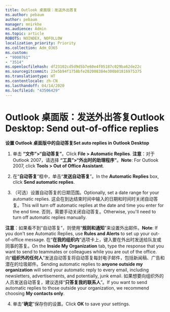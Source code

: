 ```yaml
---
title: Outlook 桌面版：发送外出答复
ms.author: pebaum
author: pebaum
manager: mnirkhe
ms.audience: Admin
ms.topic: article
ROBOTS: NOINDEX, NOFOLLOW
localization_priority: Priority
ms.collection: Adm_O365
ms.custom:
- "9000761"
- "3514"
ms.openlocfilehash: df23102cd5d9d5b7e60e4f05187c029ba62de22c
ms.sourcegitcommit: 23e5b94f1758bfe202008384e300b81816975375
ms.translationtype: HT
ms.contentlocale: zh-CN
ms.lasthandoff: 04/14/2020
ms.locfileid: "43506429"
---
```

# <a name="outlook-desktop-send-out-of-office-replies"></a><span data-ttu-id="8e76a-102">Outlook 桌面版：发送外出答复</span><span class="sxs-lookup"><span data-stu-id="8e76a-102">Outlook Desktop: Send out-of-office replies</span></span>

<span data-ttu-id="8e76a-103">**设置 Outlook 桌面版中的自动答复**</span><span class="sxs-lookup"><span data-stu-id="8e76a-103">**Set auto replies in Outlook Desktop**</span></span>

1. <span data-ttu-id="8e76a-104">单击 **“文件”>“自动答复”**。</span><span class="sxs-lookup"><span data-stu-id="8e76a-104">Click **File > Automatic Replies**.</span></span> <span data-ttu-id="8e76a-105">**注意**：对于 Outlook 2007，请选择 **“工具”>“外出时的助理程序”**。</span><span class="sxs-lookup"><span data-stu-id="8e76a-105">**Note**: For Outlook 2007, click **Tools > Out of Office Assistant**.</span></span>

2. <span data-ttu-id="8e76a-106">在“**自动答复**”框中，单击“**发送自动答复**”。</span><span class="sxs-lookup"><span data-stu-id="8e76a-106">In the **Automatic Replies** box, click **Send automatic replies**.</span></span>

3. <span data-ttu-id="8e76a-107">（可选）设置自动答复的日期范围。</span><span class="sxs-lookup"><span data-stu-id="8e76a-107">Optionally, set a date range for your automatic replies.</span></span> <span data-ttu-id="8e76a-108">这会在到达结束时间中输入的日期和时间时关闭自动答复。</span><span class="sxs-lookup"><span data-stu-id="8e76a-108">This will turn off automatic replies at the date and time you enter for the end time.</span></span> <span data-ttu-id="8e76a-109">否则，需要手动关闭自动答复。</span><span class="sxs-lookup"><span data-stu-id="8e76a-109">Otherwise, you'll need to turn off automatic replies manually.</span></span>

<span data-ttu-id="8e76a-110">**注意**：如果看不到“自动答复”，则使用“**规则和通知**”来设置外出邮件。</span><span class="sxs-lookup"><span data-stu-id="8e76a-110">**Note**: If you don't see Automatic Replies, use **Rules and Alerts** to set up your out-of-office message.</span></span> <span data-ttu-id="8e76a-111">在“**在我的组织内**”选项卡上，键入要在外出时发送给队友或同事的答复。</span><span class="sxs-lookup"><span data-stu-id="8e76a-111">On the **Inside My Organization** tab, type the response that you want to send to teammates or colleagues while you are out of the office.</span></span> <span data-ttu-id="8e76a-112">向“**组织外的任何人**”发送自动答复将自动答复每封电子邮件，包括新闻稿、广告和潜在的垃圾邮件。</span><span class="sxs-lookup"><span data-stu-id="8e76a-112">Sending automatic replies to **anyone outside my organization** will send your automatic reply to every email, including newsletters, advertisements, and potentially, junk email.</span></span> <span data-ttu-id="8e76a-113">如果想要向组织外的人员发送自动答复，建议选择“**只答复我的联系人**”。</span><span class="sxs-lookup"><span data-stu-id="8e76a-113">If you want to send automatic replies to those outside your organization, we recommend choosing **My contacts only**.</span></span>

4. <span data-ttu-id="8e76a-114">单击“**确定**”保存你的设置。</span><span class="sxs-lookup"><span data-stu-id="8e76a-114">Click **OK** to save your settings.</span></span>

